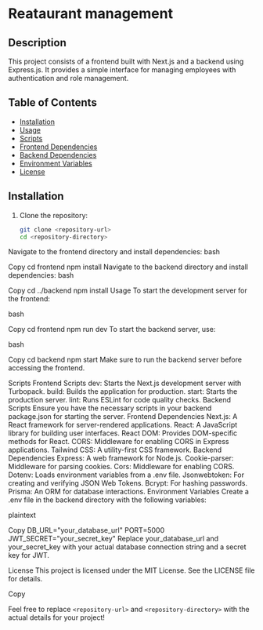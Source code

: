 # Reataurant management

## Description

This project consists of a frontend built with Next.js and a backend using Express.js. It provides a simple interface for managing employees with authentication and role management.

## Table of Contents

- [Installation](#installation)
- [Usage](#usage)
- [Scripts](#scripts)
- [Frontend Dependencies](#frontend-dependencies)
- [Backend Dependencies](#backend-dependencies)
- [Environment Variables](#environment-variables)
- [License](#license)

## Installation

1. Clone the repository:
   ```bash
   git clone <repository-url>
   cd <repository-directory>
Navigate to the frontend directory and install dependencies:
bash

Copy
cd frontend
npm install
Navigate to the backend directory and install dependencies:
bash

Copy
cd ../backend
npm install
Usage
To start the development server for the frontend:

bash

Copy
cd frontend
npm run dev
To start the backend server, use:

bash

Copy
cd backend
npm start
Make sure to run the backend server before accessing the frontend.

Scripts
Frontend Scripts
dev: Starts the Next.js development server with Turbopack.
build: Builds the application for production.
start: Starts the production server.
lint: Runs ESLint for code quality checks.
Backend Scripts
Ensure you have the necessary scripts in your backend package.json for starting the server.
Frontend Dependencies
Next.js: A React framework for server-rendered applications.
React: A JavaScript library for building user interfaces.
React DOM: Provides DOM-specific methods for React.
CORS: Middleware for enabling CORS in Express applications.
Tailwind CSS: A utility-first CSS framework.
Backend Dependencies
Express: A web framework for Node.js.
Cookie-parser: Middleware for parsing cookies.
Cors: Middleware for enabling CORS.
Dotenv: Loads environment variables from a .env file.
Jsonwebtoken: For creating and verifying JSON Web Tokens.
Bcrypt: For hashing passwords.
Prisma: An ORM for database interactions.
Environment Variables
Create a .env file in the backend directory with the following variables:

plaintext

Copy
DB_URL="your_database_url"
PORT=5000
JWT_SECRET="your_secret_key"
Replace your_database_url and your_secret_key with your actual database connection string and a secret key for JWT.

License
This project is licensed under the MIT License. See the LICENSE file for details.


Copy

Feel free to replace `<repository-url>` and `<repository-directory>` with the actual details for your project!
